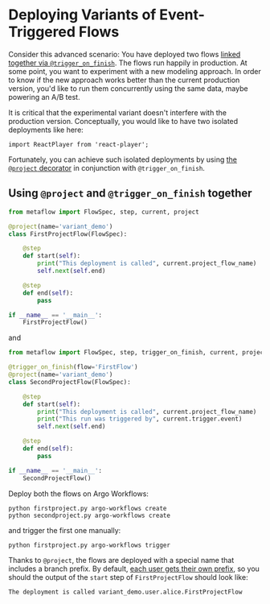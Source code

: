 # Deploying Variants of Event-Triggered Flows

Consider this advanced scenario: You have deployed two flows [linked together via `@trigger_on_finish`](/production/event-triggering/flow-events#passing-data-across-flows).
The flows run happily in production. At some point, you want to experiment with a new modeling approach. In order to know if the new approach works better than the
current production version, you'd like to run them concurrently using the same data, maybe powering an A/B test.

It is critical that the experimental variant doesn't interfere with the production version. Conceptually, you would like to have two isolated deployments like here:

```mdx-code-block
import ReactPlayer from 'react-player';
```

<ReactPlayer playing controls muted loop url='/assets/et-variants.mp4' width='100%' height='100%'/>

Fortunately, you can achieve such isolated deployments by using [the `@project` decorator](/production/coordinating-larger-metaflow-projects) in conjunction with `@trigger_on_finish`.

## Using `@project` and `@trigger_on_finish` together

```python
from metaflow import FlowSpec, step, current, project

@project(name='variant_demo')
class FirstProjectFlow(FlowSpec):

    @step
    def start(self):
        print("This deployment is called", current.project_flow_name)
        self.next(self.end)

    @step
    def end(self):
        pass

if __name__ == '__main__':
    FirstProjectFlow()
```

and 

```python
from metaflow import FlowSpec, step, trigger_on_finish, current, project

@trigger_on_finish(flow='FirstFlow')
@project(name='variant_demo')
class SecondProjectFlow(FlowSpec):

    @step
    def start(self):
        print("This deployment is called", current.project_flow_name)
        print("This run was triggered by", current.trigger.event)
        self.next(self.end)

    @step
    def end(self):
        pass

if __name__ == '__main__':
    SecondProjectFlow()
```

Deploy both the flows on Argo Workflows:
```
python firstproject.py argo-workflows create
python secondproject.py argo-workflows create
```

and trigger the first one manually:

```
python firstproject.py argo-workflows trigger
```

Thanks to `@project`, the flows are deployed with a special name that includes a branch prefix. By default, [each user gets their own prefix](/production/coordinating-larger-metaflow-projects#single-flow-multiple-developers), so you should the output of the `start` step of `FirstProjectFlow` should look like:
```
The deployment is called variant_demo.user.alice.FirstProjectFlow
```




